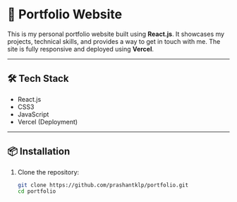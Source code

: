# 🚀 Portfolio Website

This is my personal portfolio website built using **React.js**. It showcases my projects, technical skills, and provides a way to get in touch with me. The site is fully responsive and deployed using **Vercel**.

---

## 🛠 Tech Stack

- React.js  
- CSS3  
- JavaScript  
- Vercel (Deployment)

---

## 📦 Installation

1. Clone the repository:
   ```bash
   git clone https://github.com/prashantklp/portfolio.git
   cd portfolio
